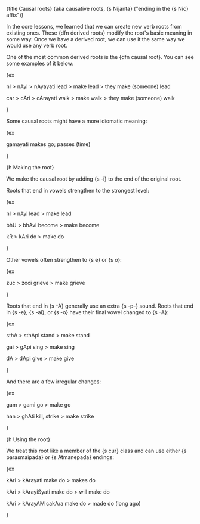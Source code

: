 {title Causal roots}
{aka causative roots, {s Nijanta} ("ending in the {s Nic} affix")}

In the core lessons, we learned that we can create new verb roots from existing
ones. These {dfn derived roots} modify the root's basic meaning in some way.
Once we have a derived root, we can use it the same way we would use any verb
root.

One of the most common derived roots is the {dfn causal root}. You can see some
examples of it below:

{ex

nI > nAyi > nAyayati
lead > make lead > they make (someone) lead

car > cAri > cArayati
walk > make walk > they make (someone) walk

}

Some causal roots might have a more idiomatic meaning:

{ex

gamayati
makes go; passes (time)

}


{h Making the root}

We make the causal root by adding {s -i} to the end of the original root.

Roots that end in vowels strengthen to the strongest level:

{ex

nI > nAyi
lead > make lead

bhU > bhAvi
become > make become

kR > kAri
do > make do

}

Other vowels often strengthen to {s e} or {s o}:

{ex

zuc > zoci
grieve > make grieve

}

Roots that end in {s -A} generally use an extra {s -p-} sound. Roots that end
in {s -e}, {s -ai}, or {s -o} have their final vowel changed to {s -A}:

{ex

sthA > sthApi
stand > make stand

gai > gApi
sing > make sing

dA > dApi
give > make give

}

And there are a few irregular changes:

{ex

gam > gami
go > make go

han > ghAti
kill, strike > make strike

}


{h Using the root}

We treat this root like a member of the {s cur} class and can use either {s
parasmaipada} or {s Atmanepada} endings:

{ex

kAri > kArayati
make do > makes do

kAri > kArayiSyati
make do > will make do

kAri > kArayAM cakAra
make do > made do (long ago)

}
